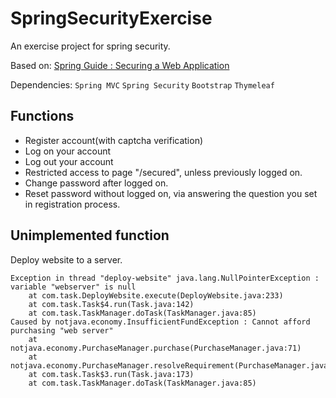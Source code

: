 # SpringSecurityExercise
An exercise project for spring security.

Based on: [Spring Guide : Securing a Web Application](https://spring.io/guides/gs/securing-web/)

Dependencies: `Spring MVC` `Spring Security` `Bootstrap` `Thymeleaf`

## Functions
+ Register account(with captcha verification)
+ Log on your account
+ Log out your account
+ Restricted access to page "/secured", unless previously logged on.
+ Change password after logged on.
+ Reset password without logged on, via answering the question you set in registration process.

## Unimplemented function
Deploy website to a server.

```text
Exception in thread "deploy-website" java.lang.NullPointerException : variable "webserver" is null
    at com.task.DeployWebsite.execute(DeployWebsite.java:233)
    at com.task.Task$4.run(Task.java:142)
    at com.task.TaskManager.doTask(TaskManager.java:85)
Caused by notjava.economy.InsufficientFundException : Cannot afford purchasing "web server"
    at notjava.economy.PurchaseManager.purchase(PurchaseManager.java:71)
    at notjava.economy.PurchaseManager.resolveRequirement(PurchaseManager.java:42)
    at com.task.Task$3.run(Task.java:173)
    at com.task.TaskManager.doTask(TaskManager.java:85)
```
